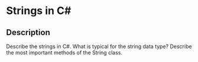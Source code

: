 # Strings in C&#35;

## Description
Describe the strings in C#.
What is typical for the string data type?
Describe the most important methods of the String class.

